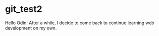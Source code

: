 # git_test2

Hello Odin! After a while, I decide to come back to continue learning web development on my own.